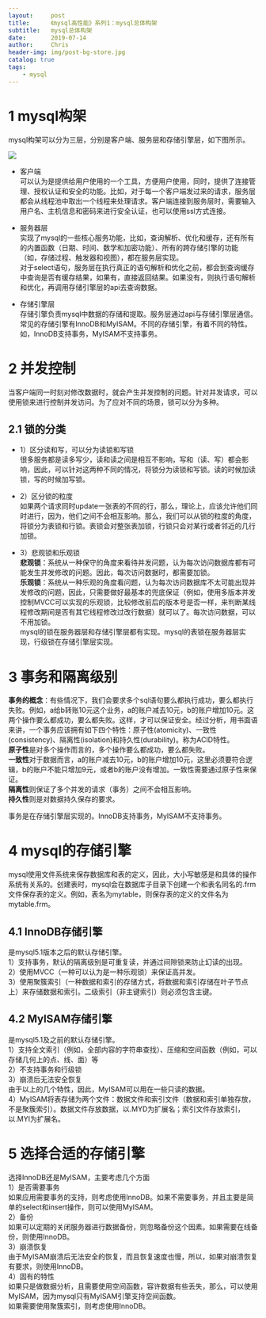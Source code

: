 ```yaml
---
layout:     post
title:      《mysql高性能》系列1：mysql总体构架
subtitle:   mysql总体构架
date:       2019-07-14
author:     Chris
header-img: img/post-bg-store.jpg
catalog: true
tags:
    - mysql
---
```



# 1 mysql构架
mysql构架可以分为三层，分别是客户端、服务层和存储引擎层，如下图所示。

![](https://tva1.sinaimg.cn/large/006y8mN6ly1g7011wj703j30sm0ql0us.jpg)

* 客户端   
可以认为是提供给用户使用的一个工具，方便用户使用，同时，提供了连接管理、授权认证和安全的功能。比如，对于每一个客户端发过来的请求，服务层都会从线程池中取出一个线程来处理请求。客户端连接到服务层时，需要输入用户名、主机信息和密码来进行安全认证，也可以使用ssl方式连接。

* 服务器层   
实现了mysql的一些核心服务功能，比如，查询解析、优化和缓存，还有所有的内置函数（日期、时间、数学和加密功能）、所有的跨存储引擎的功能（如，存储过程、触发器和视图），都在服务层实现。   
对于select语句，服务层在执行真正的语句解析和优化之前，都会到查询缓存中查询是否有缓存结果，如果有，直接返回结果。如果没有，则执行语句解析和优化，再调用存储引擎层的api去查询数据。   

* 存储引擎层   
存储引擎负责mysql中数据的存储和提取。服务层通过api与存储引擎层通信。常见的存储引擎有InnoDB和MyISAM。不同的存储引擎，有着不同的特性。如，InnoDB支持事务，MyISAM不支持事务。

# 2 并发控制
当客户端同一时刻对修改数据时，就会产生并发控制的问题。针对并发请求，可以使用锁来进行控制并发访问。为了应对不同的场景，锁可以分为多种。
## 2.1 锁的分类  
* 1）区分读和写，可以分为读锁和写锁   
很多服务都是读多写少，读和读之间是相互不影响，写和（读、写）都会影响，因此，可以针对这两种不同的情况，将锁分为读锁和写锁。读的时候加读锁，写的时候加写锁。

* 2）区分锁的粒度    
如果两个请求同时update一张表的不同的行，那么，理论上，应该允许他们同时进行，因为，他们之间不会相互影响。那么，我们可以从锁的粒度的角度，将锁分为表锁和行锁。表锁会对整张表加锁，行锁只会对某行或者邻近的几行加锁。

* 3）悲观锁和乐观锁   
**悲观锁**：系统从一种保守的角度来看待并发问题，认为每次访问数据库都有可能发生并发修改的问题。因此，每次访问数据时，都需要加锁。   
**乐观锁**：系统从一种乐观的角度看问题，认为每次访问数据库不太可能出现并发修改的问题，因此，只需要做好最基本的兜底保证（例如，使用多版本并发控制MVCC可以实现的乐观锁，比较修改前后的版本号是否一样，来判断某线程修改期间是否有其它线程修改过改行数据）就可以了。每次访问数据，可以不用加锁。   
mysql的锁在服务器层和存储引擎层都有实现。mysql的表锁在服务器层实现，行级锁在存储引擎层实现。

# 3 事务和隔离级别
**事务的概念**：有些情况下，我们会要求多个sql语句要么都执行成功，要么都执行失败。例如，a给b转账10元这个业务，a的账户减去10元，b的账户增加10元。这两个操作要么都成功，要么都失败。这样，才可以保证安全。经过分析，用书面语来讲，一个事务应该拥有如下四个特性：原子性(atomicity)、一致性(consistency)、隔离性(isolation)和持久性(durability)。称为ACID特性。    
**原子性**是对多个操作而言的，多个操作要么都成功，要么都失败。   
**一致性**对于数据而言，a的账户减去10元，b的账户增加10元，这里必须要符合逻辑，b的账户不能只增加9元，或者b的账户没有增加。一致性需要通过原子性来保证。   
**隔离性**则保证了多个并发的请求（事务）之间不会相互影响。   
**持久性**则是对数据持久保存的要求。   

事务是在存储引擎层实现的。InnoDB支持事务，MyISAM不支持事务。   

# 4 mysql的存储引擎
mysql使用文件系统来保存数据库和表的定义，因此，大小写敏感是和具体的操作系统有关系的。创建表时，mysql会在数据库子目录下创建一个和表名同名的.frm文件保存表的定义。例如，表名为mytable，则保存表的定义的文件名为mytable.frm。   

## 4.1 InnoDB存储引擎
是mysql5.1版本之后的默认存储引擎。   
1）支持事务，默认的隔离级别是可重复读，并通过间隙锁来防止幻读的出现。   
2）使用MVCC（一种可以认为是一种乐观锁）来保证高并发。   
3）使用聚簇索引（一种数据和索引的存储方式，将数据和索引存储在叶子节点上）来存储数据和索引。二级索引（非主键索引）则必须包含主键。  
 
## 4.2 MyISAM存储引擎
是mysql5.1及之前的默认存储引擎。   
1）支持全文索引（例如，全部内容的字符串查找）、压缩和空间函数（例如，可以存储几何上的点、线、面）等   
2）不支持事务和行级锁   
3）崩溃后无法安全恢复   
由于以上的几个特性，因此，MyISAM可以用在一些只读的数据。   
4）MyISAM将表存储为两个文件：数据文件和索引文件（数据和索引单独存放，不是聚簇索引）。数据文件存放数据，以.MYD为扩展名；索引文件存放索引，以.MYI为扩展名。   

# 5 选择合适的存储引擎
选择InnoDB还是MyISAM，主要考虑几个方面   
1）是否需要事务   
如果应用需要事务的支持，则考虑使用InnoDB。如果不需要事务，并且主要是简单的select和insert操作，则可以使用MyISAM。   
2）备份   
如果可以定期的关闭服务器进行数据备份，则忽略备份这个因素。如果需要在线备份，则使用InnoDB。    
3）崩溃恢复   
由于MyISAM崩溃后无法安全的恢复，而且恢复速度也慢，所以，如果对崩溃恢复有要求，则使用InnoDB。   
4）固有的特性   
如果只是做数据分析，且需要使用空间函数，容许数据有些丢失，那么，可以使用MyISAM，因为mysql只有MyISAM引擎支持空间函数。   
如果需要使用聚簇索引，则考虑使用InnoDB。   
